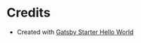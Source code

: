 # Credits

- Created with [Gatsby Starter Hello World](https://github.com/gatsbyjs/gatsby-starter-hello-world)
